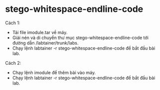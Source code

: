 # stego-whitespace-endline-code
Cách 1:
- Tải file imodule.tar về máy.
- Giải nén và di chuyển thư mục stego-whitespace-endline-code tới đường dẫn /labtainer/trunk/labs.
- Chạy lệnh labtainer -r stego-whitespace-endline-code để bắt đầu bài lab.

Cách 2:
- Chạy lệnh imodule để thêm bài vào máy.
- Chạy lệnh labtainer -r stego-whitespace-endline-code để bắt đầu bài lab.
